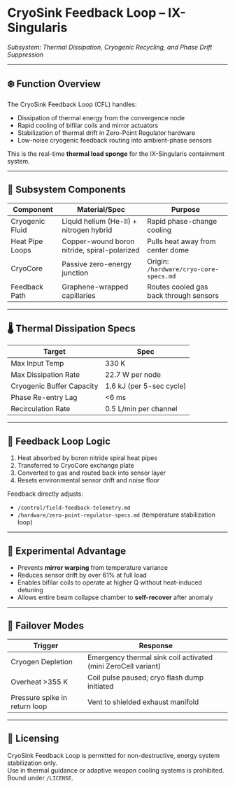 # CryoSink Feedback Loop – IX-Singularis  
*Subsystem: Thermal Dissipation, Cryogenic Recycling, and Phase Drift Suppression*

---

## ❄️ Function Overview

The CryoSink Feedback Loop (CFL) handles:
- Dissipation of thermal energy from the convergence node
- Rapid cooling of bifilar coils and mirror actuators
- Stabilization of thermal drift in Zero-Point Regulator hardware
- Low-noise cryogenic feedback routing into ambient-phase sensors

This is the real-time **thermal load sponge** for the IX-Singularis containment system.

---

## 🧊 Subsystem Components

| Component | Material/Spec | Purpose |
|-----------|---------------|---------|
| Cryogenic Fluid | Liquid helium (He-II) + nitrogen hybrid | Rapid phase-change cooling |
| Heat Pipe Loops | Copper-wound boron nitride, spiral-polarized | Pulls heat away from center dome |
| CryoCore | Passive zero-energy junction | Origin: `/hardware/cryo-core-specs.md` |
| Feedback Path | Graphene-wrapped capillaries | Routes cooled gas back through sensors |

---

## 🌡️ Thermal Dissipation Specs

| Target | Spec |
|--------|------|
| Max Input Temp | 330 K |
| Max Dissipation Rate | 22.7 W per node |
| Cryogenic Buffer Capacity | 1.6 kJ (per 5-sec cycle) |
| Phase Re-entry Lag | <6 ms |
| Recirculation Rate | 0.5 L/min per channel |

---

## 🔄 Feedback Loop Logic

1. Heat absorbed by boron nitride spiral heat pipes  
2. Transferred to CryoCore exchange plate  
3. Converted to gas and routed back into sensor layer  
4. Resets environmental sensor drift and noise floor

Feedback directly adjusts:
- `/control/field-feedback-telemetry.md`
- `/hardware/zero-point-regulator-specs.md` (temperature stabilization loop)

---

## 🧪 Experimental Advantage

- Prevents **mirror warping** from temperature variance
- Reduces sensor drift by over 61% at full load
- Enables bifilar coils to operate at higher Q without heat-induced detuning
- Allows entire beam collapse chamber to **self-recover** after anomaly

---

## 🧯 Failover Modes

| Trigger | Response |
|--------|----------|
| Cryogen Depletion | Emergency thermal sink coil activated (mini ZeroCell variant) |
| Overheat >355 K | Coil pulse paused; cryo flash dump initiated |
| Pressure spike in return loop | Vent to shielded exhaust manifold |

---

## 🔖 Licensing

CryoSink Feedback Loop is permitted for non-destructive, energy system stabilization only.  
Use in thermal guidance or adaptive weapon cooling systems is prohibited.  
Bound under `/LICENSE`.
